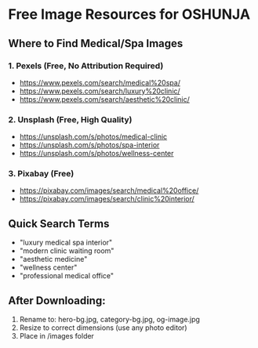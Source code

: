 # Free Image Resources for OSHUNJA

## Where to Find Medical/Spa Images

### 1. **Pexels** (Free, No Attribution Required)
- https://www.pexels.com/search/medical%20spa/
- https://www.pexels.com/search/luxury%20clinic/
- https://www.pexels.com/search/aesthetic%20clinic/

### 2. **Unsplash** (Free, High Quality)
- https://unsplash.com/s/photos/medical-clinic
- https://unsplash.com/s/photos/spa-interior
- https://unsplash.com/s/photos/wellness-center

### 3. **Pixabay** (Free)
- https://pixabay.com/images/search/medical%20office/
- https://pixabay.com/images/search/clinic%20interior/

## Quick Search Terms
- "luxury medical spa interior"
- "modern clinic waiting room"
- "aesthetic medicine"
- "wellness center"
- "professional medical office"

## After Downloading:
1. Rename to: hero-bg.jpg, category-bg.jpg, og-image.jpg
2. Resize to correct dimensions (use any photo editor)
3. Place in /images folder
